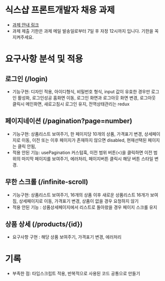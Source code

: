 # 식스샵 프론트개발자 채용 과제

- [과제 안내 링크](https://www.notion.so/sixshop/af7f8a9586b648e6ba92a8c24ff0ef66)
- 과제 제출 기한은 과제 메일 발송일로부터 7일 후 자정 12시까지 입니다. 기한을 꼭 지켜주세요.

# 요구사항 분석 및 적용

## 로그인 (/login)

- 기능구현: 디자인 적용, 아이디형식, 비밀번호 형식, input 값이 유효한 경우만 로그인 활성화, 로그인성공 홈화면 이동, 로그인 화면과 로그아웃 화면 변경, 로그아웃 클릭시 메인화면, 새로고침시 로그인 유지, 전역상태관리는 redux

## 페이지네이션 (/pagination?page=number)

- 기능구현: 상품리스트 보여주기, 한 페이지당 10개의 상품, 가격표기 변경, 상세페이지로 이동, 이전 또는 이후 페이지가 존재하지 않으면 disabled, 현재선택된 페이지는 클릭 안됨,
- 적용 안된 기능: usePagination 커스텀훅, 이전 범위 버튼(<)을 클릭하면 이전 범위의 마지막 페이지를 보여주기, 에러처리, 페이지버튼 클릭시 해당 버튼 스타일 변경.

## 무한 스크롤 (/infinite-scroll)

- 기능구현: 상품리스트 보여주기, 16개의 상품 이후 새로운 상품리스트 16개가 보여짐, 상세페이지로 이동, 가격표기 변경, 상품이 없을 경우 요청하지 않기
- 적용 안된 기능 : 상품상세페이지에서 리스트로 돌아왔을 경우 페이지 스크롤 유지

## 상품 상세 (/products/{id})

- 요구사항 구현 : 해당 상품 보여주기, 가격표기 변경, 에러처리

# 기록

- 부족한 점: 타입스크립트 적용, 반복적으로 사용된 코드 공통으로 만들기
